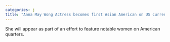 ```yaml
---
categories: j
title: "Anna May Wong Actress becomes first Asian American on US currency"
---
```

She will appear as part of an effort to feature notable women on American quarters.
